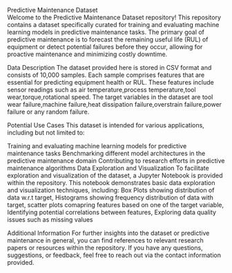 Predictive Maintenance Dataset
<br>
Welcome to the Predictive Maintenance Dataset repository! This repository contains a dataset specifically curated for training and evaluating machine learning models in predictive maintenance tasks. 
The primary goal of predictive maintenance is to forecast the remaining useful life (RUL) of equipment or detect potential failures before they occur, allowing for proactive maintenance and minimizing costly downtime.

Data Description
The dataset provided here is stored in CSV format and consists of 10,000 samples. Each sample comprises features that are essential for predicting equipment health or RUL.
These features include sensor readings such as air temperature,process temperature,tool wear,torque,rotational speed.
The target variables in the dataset are tool wear failure,machine failure,heat dissipation failure,overstrain failure,power failure or any random failure.

Potential Use Cases
This dataset is intended for various applications, including but not limited to:

Training and evaluating machine learning models for predictive maintenance tasks
Benchmarking different model architectures in the predictive maintenance domain
Contributing to research efforts in predictive maintenance algorithms
Data Exploration and Visualization
To facilitate exploration and visualization of the dataset, a Jupyter Notebook is provided within the repository. This notebook demonstrates basic data exploration and visualization techniques, including:
Box Plots showing distribution of data w.r.t target,
Histograms showing frequency distribution of data with target,
scatter plots comapring features based on one of the target variable,
Identifying potential correlations between features,
Exploring data quality issues such as missing values

Additional Information
For further insights into the dataset or predictive maintenance in general, you can find references to relevant research papers or resources within the repository.
If you have any questions, suggestions, or feedback, feel free to reach out via the contact information provided.
